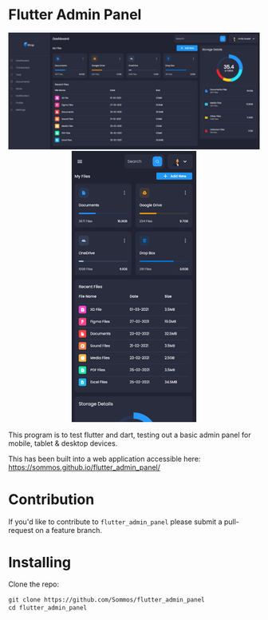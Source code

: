 # Flutter Admin Panel

<p align="center">
    <img src="assets/assets/images/admin_panel0.png" width="1181" />
    <img src="assets/assets/images/admin_panel1.png" width="250" />
</p>

This program is to test flutter and dart, testing out a basic admin panel for mobile, tablet & desktop devices.

This has been built into a web application accessible here: https://sommos.github.io/flutter_admin_panel/

# Contribution 

If you'd like to contribute to `flutter_admin_panel` please submit a pull-request on a feature branch.

# Installing

Clone the repo:

    git clone https://github.com/Sommos/flutter_admin_panel
    cd flutter_admin_panel